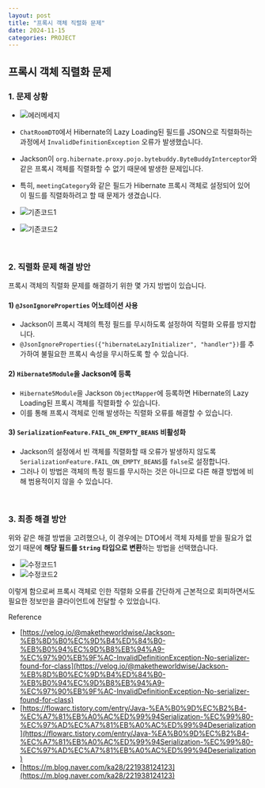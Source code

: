 ```yaml
---
layout: post  
title: "프록시 객체 직렬화 문제"  
date: 2024-11-15
categories: PROJECT  
---
```


## 프록시 객체 직렬화 문제

### 1. 문제 상황
- ![에러메세지](https://github.com/user-attachments/assets/0357de46-6006-4a9a-83ea-571229897bea)

- `ChatRoomDTO`에서 Hibernate의 Lazy Loading된 필드를 JSON으로 직렬화하는 과정에서 `InvalidDefinitionException` 오류가 발생했습니다.
- Jackson이 `org.hibernate.proxy.pojo.bytebuddy.ByteBuddyInterceptor`와 같은 프록시 객체를 직렬화할 수 없기 때문에 발생한 문제입니다.
- 특히, `meetingCategory`와 같은 필드가 Hibernate 프록시 객체로 설정되어 있어 이 필드를 직렬화하려고 할 때 문제가 생겼습니다.

- ![기존코드1](https://github.com/user-attachments/assets/1e980424-529c-43d0-9750-084253d808d4)
- ![기존코드2](https://github.com/user-attachments/assets/ff969376-6d65-45ac-bcc4-284b1b644af7)

<br>

### 2. 직렬화 문제 해결 방안

프록시 객체의 직렬화 문제를 해결하기 위한 몇 가지 방법이 있습니다.

#### 1) `@JsonIgnoreProperties` 어노테이션 사용
- Jackson이 프록시 객체의 특정 필드를 무시하도록 설정하여 직렬화 오류를 방지합니다.
- `@JsonIgnoreProperties({"hibernateLazyInitializer", "handler"})`를 추가하여 불필요한 프록시 속성을 무시하도록 할 수 있습니다.

#### 2) `Hibernate5Module`을 Jackson에 등록
- `Hibernate5Module`을 Jackson `ObjectMapper`에 등록하면 Hibernate의 Lazy Loading된 프록시 객체를 직렬화할 수 있습니다.
- 이를 통해 프록시 객체로 인해 발생하는 직렬화 오류를 해결할 수 있습니다.

#### 3) `SerializationFeature.FAIL_ON_EMPTY_BEANS` 비활성화
- Jackson의 설정에서 빈 객체를 직렬화할 때 오류가 발생하지 않도록 `SerializationFeature.FAIL_ON_EMPTY_BEANS`를 `false`로 설정합니다.
- 그러나 이 방법은 객체의 특정 필드를 무시하는 것은 아니므로 다른 해결 방법에 비해 범용적이지 않을 수 있습니다.

<br>

### 3. 최종 해결 방안

위와 같은 해결 방법을 고려했으나, 이 경우에는 DTO에서 객체 자체를 받을 필요가 없었기 때문에 **해당 필드를 `String` 타입으로 변환**하는 방법을 선택했습니다.  

- ![수정코드1](https://github.com/user-attachments/assets/0f3e09dc-3547-49d9-9b6f-62f107ea56c0)
- ![수정코드2](https://github.com/user-attachments/assets/872466fe-aaa3-47ba-ba0b-bc34db4a5076)

이렇게 함으로써 프록시 객체로 인한 직렬화 오류를 간단하게 근본적으로 회피하면서도 필요한 정보만을 클라이언트에 전달할 수 있었습니다.

Reference
- [https://velog.io/@maketheworldwise/Jackson-%EB%8D%B0%EC%9D%B4%ED%84%B0-%EB%B0%94%EC%9D%B8%EB%94%A9-%EC%97%90%EB%9F%AC-InvalidDefinitionException-No-serializer-found-for-class](https://velog.io/@maketheworldwise/Jackson-%EB%8D%B0%EC%9D%B4%ED%84%B0-%EB%B0%94%EC%9D%B8%EB%94%A9-%EC%97%90%EB%9F%AC-InvalidDefinitionException-No-serializer-found-for-class)
- [https://flowarc.tistory.com/entry/Java-%EA%B0%9D%EC%B2%B4-%EC%A7%81%EB%A0%AC%ED%99%94Serialization-%EC%99%80-%EC%97%AD%EC%A7%81%EB%A0%AC%ED%99%94Deserialization](https://flowarc.tistory.com/entry/Java-%EA%B0%9D%EC%B2%B4-%EC%A7%81%EB%A0%AC%ED%99%94Serialization-%EC%99%80-%EC%97%AD%EC%A7%81%EB%A0%AC%ED%99%94Deserialization)
- [https://m.blog.naver.com/ka28/221938124123](https://m.blog.naver.com/ka28/221938124123)
